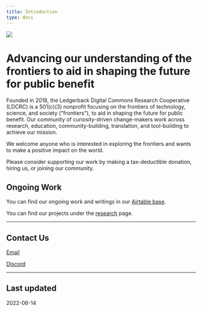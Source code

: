 ```yaml
---
title: Introduction
type: docs
---
```


![](favicon.png)



# Advancing our understanding of the frontiers to aid in shaping the future for public benefit

Founded in 2018, the Ledgerback Digital Commons Research Cooperative (LDCRC) is a 501(c)(3) nonprofit focusing on the frontiers of technology, science, and society ("frontiers"), to aid in shaping the future for public benefit. Our community of curiosity-driven change-makers work across research, education, community-building, translation, and tool-building to achieve our mission. 

We welcome anyone who is interested in exploring the frontiers and wants to make a positive impact on the world.


Please consider supporting our work by making a tax-deductible donation, hiring us, or joining our community. 

## Ongoing Work

You can find our ongoing work and writings in our [Airtable base](https://airtable.com/shrJxpvKJ6TpkwRB7).

You can find our projects under the [research](/docs/mainsito/research.md) page.





---

## Contact Us

[Email](mailto:ledgerback@gmail.com)

[Discord](https://discord.gg/t8AEb5s)



---

## Last updated
2022-06-14



